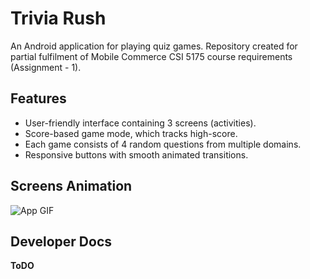# Trivia Rush

An Android application for playing quiz games. Repository created for partial fulfilment of 
Mobile Commerce CSI 5175 course requirements (Assignment - 1). 


## Features

- User-friendly interface containing 3 screens (activities). 
- Score-based game mode, which tracks high-score.
- Each game consists of 4 random questions from multiple domains.
- Responsive buttons with smooth animated transitions.

## Screens Animation

![App GIF](resources/final_recording.gif)

## Developer Docs
**ToDO**

